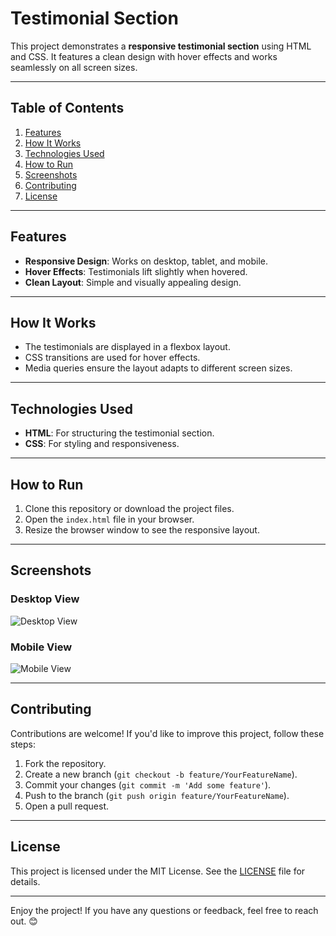 # Testimonial Section

This project demonstrates a **responsive testimonial section** using HTML and CSS. It features a clean design with hover effects and works seamlessly on all screen sizes.

---

## Table of Contents
1. [Features](#features)
2. [How It Works](#how-it-works)
3. [Technologies Used](#technologies-used)
4. [How to Run](#how-to-run)
5. [Screenshots](#screenshots)
6. [Contributing](#contributing)
7. [License](#license)

---

## Features
- **Responsive Design**: Works on desktop, tablet, and mobile.
- **Hover Effects**: Testimonials lift slightly when hovered.
- **Clean Layout**: Simple and visually appealing design.

---

## How It Works
- The testimonials are displayed in a flexbox layout.
- CSS transitions are used for hover effects.
- Media queries ensure the layout adapts to different screen sizes.

---

## Technologies Used
- **HTML**: For structuring the testimonial section.
- **CSS**: For styling and responsiveness.

---

## How to Run
1. Clone this repository or download the project files.
2. Open the `index.html` file in your browser.
3. Resize the browser window to see the responsive layout.

---

## Screenshots
### Desktop View
![Desktop View](https://via.placeholder.com/800x400.png?text=Desktop+View)

### Mobile View
![Mobile View](https://via.placeholder.com/400x600.png?text=Mobile+View)

---

## Contributing
Contributions are welcome! If you'd like to improve this project, follow these steps:
1. Fork the repository.
2. Create a new branch (`git checkout -b feature/YourFeatureName`).
3. Commit your changes (`git commit -m 'Add some feature'`).
4. Push to the branch (`git push origin feature/YourFeatureName`).
5. Open a pull request.

---

## License
This project is licensed under the MIT License. See the [LICENSE](LICENSE) file for details.

---

Enjoy the project! If you have any questions or feedback, feel free to reach out. 😊